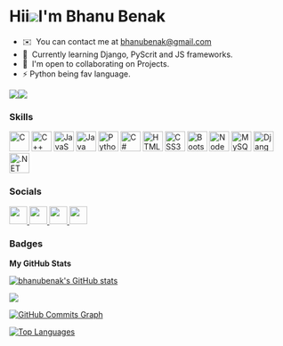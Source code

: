 Hii![](https://user-images.githubusercontent.com/18350557/176309783-0785949b-9127-417c-8b55-ab5a4333674e.gif)I'm Bhanu Benak
===================================================================================================================================

* ✉️  You can contact me at [bhanubenak@gmail.com](mailto:bhanubenak@gmail.com)
* 🧠  Currently learning Django, PyScrit and JS frameworks.
* 🤝  I'm open to collaborating on Projects.
* ⚡  Python being fav language.

<a href="https://www.twitter.com/bhanubenak" target="_blank" rel="noreferrer"><img
src="https://img.shields.io/twitter/follow/bhanubenak?logo=twitter&style=for-the-badge&color=0891b2&labelColor=000000"
/></a><a href="https://www.github.com/bhanubenak" target="_blank" rel="noreferrer"><img
src="https://img.shields.io/github/followers/bhanubenak?logo=github&style=for-the-badge&color=0891b2&labelColor=000000" /></a>

### Skills

<p align="left">
<a href="https://docs.microsoft.com/en-us/cpp/?view=msvc-170" target="_blank" rel="noreferrer"><img src="https://raw.githubusercontent.com/danielcranney/readme-generator/main/public/icons/skills/c-colored.svg" width="36" height="36" alt="C" /></a>
<a href="https://docs.microsoft.com/en-us/cpp/?view=msvc-170" target="_blank" rel="noreferrer"><img src="https://raw.githubusercontent.com/danielcranney/readme-generator/main/public/icons/skills/cplusplus-colored.svg" width="36" height="36" alt="C++" /></a>
<a href="https://developer.mozilla.org/en-US/docs/Web/JavaScript" target="_blank" rel="noreferrer"><img src="https://raw.githubusercontent.com/danielcranney/readme-generator/main/public/icons/skills/javascript-colored.svg" width="36" height="36" alt="JavaScript" /></a>
<a href="https://www.oracle.com/java/" target="_blank" rel="noreferrer"><img src="https://raw.githubusercontent.com/danielcranney/readme-generator/main/public/icons/skills/java-colored.svg" width="36" height="36" alt="Java" /></a>
<a href="https://www.python.org/" target="_blank" rel="noreferrer"><img src="https://raw.githubusercontent.com/danielcranney/readme-generator/main/public/icons/skills/python-colored.svg" width="36" height="36" alt="Python" /></a>
<a href="https://docs.microsoft.com/en-us/dotnet/csharp/" target="_blank" rel="noreferrer"><img src="https://raw.githubusercontent.com/danielcranney/readme-generator/main/public/icons/skills/csharp-colored.svg" width="36" height="36" alt="C#" /></a>
<a href="https://developer.mozilla.org/en-US/docs/Glossary/HTML5" target="_blank" rel="noreferrer"><img src="https://raw.githubusercontent.com/danielcranney/readme-generator/main/public/icons/skills/html5-colored.svg" width="36" height="36" alt="HTML5" /></a>
<a href="https://www.w3.org/TR/CSS/#css" target="_blank" rel="noreferrer"><img src="https://raw.githubusercontent.com/danielcranney/readme-generator/main/public/icons/skills/css3-colored.svg" width="36" height="36" alt="CSS3" /></a>
<a href="https://getbootstrap.com/" target="_blank" rel="noreferrer"><img src="https://raw.githubusercontent.com/danielcranney/readme-generator/main/public/icons/skills/bootstrap-colored.svg" width="36" height="36" alt="Bootstrap" /></a>
<!-- <a href="https://mui.com/" target="_blank" rel="noreferrer"><img src="https://raw.githubusercontent.com/danielcranney/readme-generator/main/public/icons/skills/materialui-colored.svg" width="36" height="36" alt="Material UI" /></a> -->
<a href="https://nodejs.org/en/" target="_blank" rel="noreferrer"><img src="https://raw.githubusercontent.com/danielcranney/readme-generator/main/public/icons/skills/nodejs-colored.svg" width="36" height="36" alt="NodeJS" /></a>
<a href="https://www.mysql.com/" target="_blank" rel="noreferrer"><img src="https://raw.githubusercontent.com/danielcranney/readme-generator/main/public/icons/skills/mysql-colored.svg" width="36" height="36" alt="MySQL" /></a>
<a href="https://www.djangoproject.com/" target="_blank" rel="noreferrer"><img src="https://raw.githubusercontent.com/danielcranney/readme-generator/main/public/icons/skills/django-colored.svg" width="36" height="36" alt="Django" /></a>
<a href="https://dotnet.microsoft.com/en-us/" target="_blank" rel="noreferrer"><img src="https://raw.githubusercontent.com/danielcranney/readme-generator/main/public/icons/skills/dot-net-colored.svg" width="36" height="36" alt=".NET" /></a>
</p>


### Socials

<p align="left">
	<a href="https://www.github.com/bhanubenak" target="_blank" rel="noreferrer"><img
			src="https://raw.githubusercontent.com/danielcranney/readme-generator/main/public/icons/socials/github.svg"
			width="32" height="32" />
	</a> 
	<a href="http://www.instagram.com/bhanu_benak" target="_blank" rel="noreferrer">
		<img src="https://raw.githubusercontent.com/danielcranney/readme-generator/main/public/icons/socials/instagram.svg"
			width="32" height="32" />
	</a>
	<a href="https://www.linkedin.com/in/bhanu_benak" target="_blank" rel="noreferrer">
		<img src="https://raw.githubusercontent.com/danielcranney/readme-generator/main/public/icons/socials/linkedin.svg"
			width="32" height="32" />
	</a>
	<a href="https://www.twitter.com/bhanu_bnak" target="_blank" rel="noreferrer">
		<img src="https://raw.githubusercontent.com/danielcranney/readme-generator/main/public/icons/socials/twitter.svg"
			width="32" height="32" />
	</a>
</p>

### Badges

<b>My GitHub Stats</b>

<a href="http://www.github.com/bhanubenak"><img src="https://github-readme-stats.vercel.app/api?username=bhanubenak&show_icons=true&hide=&count_private=true&title_color=3382ed&text_color=14b8a6&icon_color=0891b2&bg_color=000000&hide_border=true&show_icons=true" alt="bhanubenak's GitHub stats" /></a>

<a href="http://www.github.com/bhanubenak"><img src="https://github-readme-streak-stats.herokuapp.com/?user=bhanubenak&stroke=14b8a6&background=000000&ring=3382ed&fire=3382ed&currStreakNum=14b8a6&currStreakLabel=3382ed&sideNums=14b8a6&sideLabels=14b8a6&dates=14b8a6&hide_border=true" /></a>

<a href="http://www.github.com/bhanubenak"><img src="https://activity-graph.herokuapp.com/graph?username=bhanubenak&bg_color=000000&color=14b8a6&line=0891b2&point=14b8a6&area_color=000000&area=true&hide_border=true&custom_title=GitHub%20Commits%20Graph" alt="GitHub Commits Graph" /></a>

<a href="https://github.com/bhanubenak" align="left"><img src="https://github-readme-stats.vercel.app/api/top-langs/?username=bhanubenak&langs_count=10&title_color=3382ed&text_color=14b8a6&icon_color=0891b2&bg_color=000000&hide_border=true&locale=en&custom_title=Top%20%Languages" alt="Top Languages" /></a>
